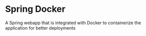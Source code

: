 # Spring Docker

A Spring webapp that is integrated with Docker to containerize the application for better deployments
